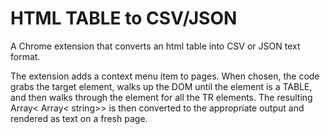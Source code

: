 # HTML TABLE to CSV/JSON

A Chrome extension that converts an html table into CSV or JSON text format.

The extension adds a context menu item to pages. When chosen, the code grabs the target element, walks up the DOM until the element is a TABLE, and then walks through the element for all the TR elements. The resulting Array< Array< string\>> is then converted to the appropriate output and rendered as text on a fresh page.
